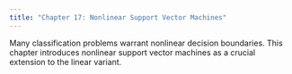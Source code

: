 ```yaml
---
title: "Chapter 17: Nonlinear Support Vector Machines"
---
```

Many classification problems warrant nonlinear decision boundaries. This chapter introduces nonlinear support vector machines as a crucial extension to the linear variant.